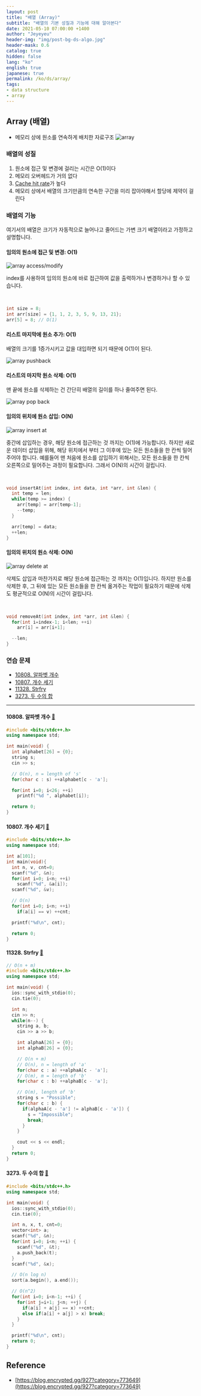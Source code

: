```yaml
---
layout: post
title: "배열 (Array)"
subtitle: "배열의 기본 성질과 기능에 대해 알아본다"
date: 2021-05-10 07:00:00 +1400
author: "Jeyeyeu"
header-img: "img/post-bg-ds-algo.jpg"
header-mask: 0.6
catalog: true
hidden: false
lang: "ko"
english: true
japanese: true
permalink: /ko/ds/array/
tags:
- data structure
- array
---
```



## Array (배열)

- 메모리 상에 원소를 연속하게 배치한 자료구조
![array](/img/in-post/ds-algo/array/array.png)


### 배열의 성질 
1. 원소에 접근 및 변경에 걸리는 시간은 O(1)이다
2. 메모리 오버헤드가 거의 없다
3. [Cache hit rate](https://parksb.github.io/article/29.html)가 높다
4. 메모리 상에서 배열의 크기만큼의 연속한 구간을 미리 잡아야해서 할당에 제약이 걸린다

### 배열의 기능
여기서의 배열은 크기가 자동적으로 늘어나고 줄어드는 가변 크기 배열이라고 가정하고 설명합니다.

<style>
img {max-width: 90% !important;}
</style>

#### 임의의 원소에 접근 및 변경: O(1)
![array access/modify](/img/in-post/ds-algo/array/array-access-modify.png)

index를 사용하여 임의의 원소에 바로 접근하여 값을 출력하거나 변경하거나 할 수 있습니다.

<br />

```cpp
int size = 8;
int arr[size] = {1, 1, 2, 3, 5, 9, 13, 21};
arr[5] = 8; // O(1)
```

#### 리스트 마지막에 원소 추가: O(1)
배열의 크기를 1증가시키고 값을 대입하면 되기 때문에 O(1)이 된다.

![array pushback](/img/in-post/ds-algo/array/array-pushback.png)

#### 리스트의 마지막 원소 삭제: O(1)
맨 끝에 원소를 삭제하는 건 간단히 배열의 길이를 하나 줄여주면 된다.

![array pop back](/img/in-post/ds-algo/array/array-popback.png)


#### 임의의 위치에 원소 삽입: O(N) 
![array insert at](/img/in-post/ds-algo/array/array-insertat.png)

중간에 삽입하는 경우, 해당 원소에 접근하는 것 까지는 O(1)에 가능합니다.
하지만 새로운 데이터 삽입을 위해, 해당 위치에서 부터 그 이후에 있는 모든 원소들을 한 칸씩 밀어주어야 합니다.
예를들어 맨 처음에 원소를 삽입하기 위해서는, 모든 원소들을 한 칸씩 오른쪽으로 밀어주는 과정이 필요합니다.
그래서 O(N)의 시간이 걸립니다.

<br />

```cpp
void insertAt(int index, int data, int *arr, int &len) {
  int temp = len; 
  while(temp >= index) {
    arr[temp] = arr[temp-1];
    --temp;
  }

  arr[temp] = data;
  ++len;
}
```

#### 임의의 위치의 원소 삭제: O(N)
![array delete at](/img/in-post/ds-algo/array/array-deleteat.png)

삭제도 삽입과 마찬가지로 해당 원소에 접근하는 것 까지는 O(1)입니다.
하지만 원소를 삭제한 후, 그 뒤에 있는 모든 원소들을 한 칸씩 옮겨주는 작업이 필요하기 때문에 삭제도 평균적으로 O(N)의 시간이 걸립니다.

<br />

```cpp
void removeAt(int index, int *arr, int &len) {
  for(int i=index-1; i<len; ++i) 
    arr[i] = arr[i+1];

  --len;
}
```

### 연습 문제
- [10808. 알파벳 개수](https://www.acmicpc.net/problem/10808)
- [10807. 개수 세기](https://www.acmicpc.net/problem/10807)
- [11328. Strfry](https://www.acmicpc.net/problem/11328)
- [3273. 두 수의 합](https://www.acmicpc.net/problem/3273)

---

#### 10808. 알파벳 개수 [🔗](https://www.acmicpc.net/problem/10808)
```cpp
#include <bits/stdc++.h>
using namespace std;

int main(void) {
  int alphabet[26] = {0};
  string s;
  cin >> s;

  // O(n), n = length of 's'
  for(char c : s) ++alphabet[c - 'a'];

  for(int i=0; i<26; ++i)
    printf("%d ", alphabet[i]);

  return 0;
}
```

#### 10807. 개수 세기 [🔗](https://www.acmicpc.net/problem/10807)
```cpp
#include <bits/stdc++.h>
using namespace std;

int a[101];
int main(void){
  int n, v, cnt=0;
  scanf("%d", &n);
  for(int i=0; i<n; ++i) 
    scanf("%d", &a[i]);
  scanf("%d", &v);

  // O(n)
  for(int i=0; i<n; ++i) 
    if(a[i] == v) ++cnt;

  printf("%d\n", cnt);

  return 0;
}
```

#### 11328. Strfry [🔗](https://www.acmicpc.net/problem/11328)

```cpp
// O(n + m)
#include <bits/stdc++.h>
using namespace std;

int main(void) {
  ios::sync_with_stdio(0);
  cin.tie(0);

  int n;
  cin >> n;
  while(n--) {
    string a, b;
    cin >> a >> b;

    int alphaA[26] = {0};
    int alphaB[26] = {0};

    // O(n + m)  
    // O(n), n = length of 'a'
    for(char c : a) ++alphaA[c - 'a'];
    // O(m), m = length of 'b'
    for(char c : b) ++alphaB[c - 'a'];

    // O(m), length of 'b'
    string s = "Possible";
    for(char c : b) {
      if(alphaA[c - 'a'] != alphaB[c - 'a']) {
        s = "Impossible";
        break;
      }
    }

    cout << s << endl;
  }
  return 0;
}
```

#### 3273. 두 수의 합 [🔗](https://www.acmicpc.net/problem/3273)
```cpp
#include <bits/stdc++.h>
using namespace std;

int main(void) {
  ios::sync_with_stdio(0);
  cin.tie(0);

  int n, x, t, cnt=0;
  vector<int> a;
  scanf("%d", &n);
  for(int i=0; i<n; ++i) {
    scanf("%d", &t);
    a.push_back(t);
  }
  scanf("%d", &x);

  // O(n log n)
  sort(a.begin(), a.end());

  // O(n^2)
  for(int i=0; i<n-1; ++i) {
    for(int j=i+1; j<n; ++j) {
      if(a[i] + a[j] == x) ++cnt;
      else if(a[i] + a[j] > x) break;
    }
  }

  printf("%d\n", cnt);
  return 0;
}
```

## Reference
- [https://blog.encrypted.gg/927?category=773649](https://blog.encrypted.gg/927?category=773649)